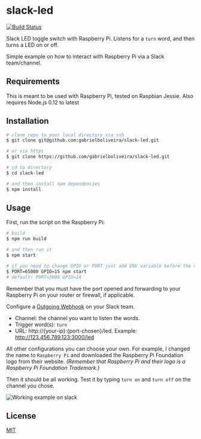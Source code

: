 # slack-led

[![Build Status](https://travis-ci.org/gabrielboliveira/slack-led.svg?branch=master)](https://travis-ci.org/gabrielboliveira/slack-led)

Slack LED toggle switch with Raspberry Pi. Listens for a `turn` word, and then turns a LED on or off.

Simple example on how to interact with Raspberry Pi via a Slack team/channel.

## Requirements

This is meant to be used with Raspberry Pi, tested on Raspbian Jessie. Also requires Node.js 0.12 to latest

## Installation

```sh
# clone repo to your local directory via ssh
$ git clone git@github.com:gabrielboliveira/slack-led.git

# or via https
$ git clone https://github.com/gabrielboliveira/slack-led.git

# cd to directory
$ cd slack-led

# and then install npm dependencies
$ npm install
```

## Usage

First, run the script on the Raspberry Pi:

```sh
# build
$ npm run build

# and then run it
$ npm start

# if you need to change GPIO or PORT just add ENV variable before the npm start
$ PORT=65000 GPIO=15 npm start
# default: PORT=3000 GPIO=14
```

Remember that you must have the port opened and forwarding to your Raspberry Pi on your router or firewall, if applicable.

Configure a [Outgoing Webhook](https://slack.com/apps/A0F7VRG6Q-outgoing-webhooks) on your Slack team.

- Channel: the channel you want to listen the words.
- Trigger word(s): `turn`
- URL: http://{your-ip}:{port-chosen}/led. Example: http://123.456.789.123:3000/led

All other configurations you can choose your own. For example, I changed the name to `Raspberry Pi` and downloaded the Raspberry Pi Foundation logo from their website. _(Remember that Raspberry Pi and their logo is a Raspberry Pi Foundation Trademark.)_

Then it should be all working. Test it by typing `turn on` and `turn off` on the channel you chose.

![Working example on slack](https://cloud.githubusercontent.com/assets/11093090/21726206/e612b324-d422-11e6-8c9c-2f96913ee05d.png)

## License

[MIT](LICENSE.md)


